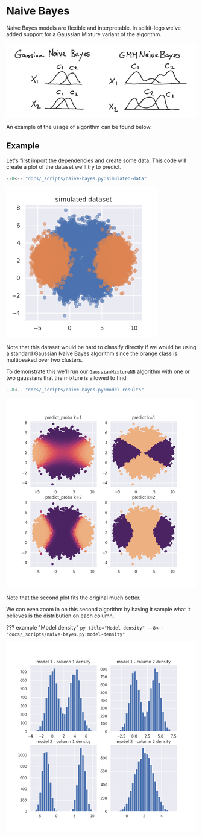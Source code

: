 # Naive Bayes

Naive Bayes models are flexible and interpretable. In scikit-lego we've added support for a Gaussian Mixture variant of the algorithm.

![naive bayes sketch](../_static/naive-bayes/naive-bayes.png)

An example of the usage of algorithm can be found below.

## Example

Let's first import the dependencies and create some data. This code will create a plot of the dataset we'll try to predict.

```py title="Simulated dataset"
--8<-- "docs/_scripts/naive-bayes.py:simulated-data"
```

![simulated-data](../_static/naive-bayes/simulated-data.png)

Note that this dataset would be hard to classify directly if we would be using a standard Gaussian Naive Bayes algorithm since the orange class is multipeaked over two clusters.

To demonstrate this we'll run our [`GaussianMixtureNB`][gaussian-mix-nb-api] algorithm with one or two gaussians that the mixture is allowed to find.

```py title="GaussianMixtureNB model"
--8<-- "docs/_scripts/naive-bayes.py:model-results"
```

![results](../_static/naive-bayes/model-results.png)

Note that the second plot fits the original much better.

We can even zoom in on this second algorithm by having it sample what it believes is the distribution on each column.

??? example "Model density"
    ```py title="Model density"
    --8<-- "docs/_scripts/naive-bayes.py:model-density"
    ```

![density](../_static/naive-bayes/model-density.png)

[gaussian-mix-nb-api]: ../../api/naive-bayes#sklego.naive_bayes.GaussianMixtureNB
